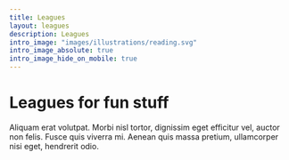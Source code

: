 ```yaml
---
title: Leagues
layout: leagues
description: Leagues
intro_image: "images/illustrations/reading.svg"
intro_image_absolute: true
intro_image_hide_on_mobile: true
---
```


# Leagues for fun stuff

Aliquam erat volutpat. Morbi nisl tortor, dignissim eget efficitur vel, auctor non felis. Fusce quis viverra mi. Aenean quis massa pretium, ullamcorper nisi eget, hendrerit odio.
